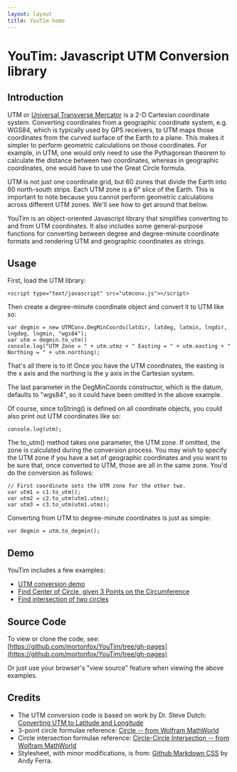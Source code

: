 ```yaml
---
layout: layout
title: YouTim home
---
```


# YouTim: Javascript UTM Conversion library

## Introduction

UTM or [Universal Transverse Mercator](http://en.wikipedia.org/wiki/Universal_Transverse_Mercator_coordinate_system) is a 2-D Cartesian coordinate system. Converting coordinates from a geographic coordinate system, e.g. WGS84, which is typically used by GPS receivers, to UTM maps those coordinates from the curved surface of the Earth to a plane. This makes it simpler to perform geometric calculations on those coordinates. For example, in UTM, one would only need to use the Pythagorean theorem to calculate the distance between two coordinates, whereas in geographic coordinates, one would have to use the Great Circle formula.

UTM is not just one coordinate grid, but 60 zones that divide the Earth into 60 north-south strips. Each UTM zone is a 6° slice of the Earth. This is important to note because you cannot perform geometric calculations across different UTM zones. We'll see how to get around that below.

YouTim is an object-oriented Javascript library that simplifies converting to and from UTM coordinates. It also includes some general-purpose functions for converting between degree and degree-minute coordinate formats and rendering UTM and geographic coordinates as strings.

## Usage

First, load the UTM library:

    <script type="text/javascript" src="utmconv.js"></script>

Then create a degree-minute coordinate object and convert it to UTM like so:

    var degmin = new UTMConv.DegMinCoords(latdir, latdeg, latmin, lngdir, lngdeg, lngmin, "wgs84");
    var utm = degmin.to_utm()
    console.log("UTM Zone = " + utm.utmz + " Easting = " + utm.easting + " Northing = " + utm.northing);

That's all there is to it! Once you have the UTM coordinates, the easting is the x axis and the northing is the y axis in the Cartesian system.

The last parameter in the DegMinCoords constructor, which is the datum, defaults to "wgs84", so it could have been omitted in the above example.

Of course, since toString() is defined on all coordinate objects, you could also print out UTM coordinates like so:

    console.log(utm);

The to_utm() method takes one parameter, the UTM zone. If omitted, the zone is calculated during the conversion process. You may wish to specify the UTM zone if you have a set of geographic coordinates and you want to be sure that, once converted to UTM, those are all in the same zone. You'd do the conversion as follows:

    // First coordinate sets the UTM zone for the other two.
    var utm1 = c1.to_utm();
    var utm2 = c2.to_utm(utm1.utmz);
    var utm3 = c3.to_utm(utm1.utmz);

Converting from UTM to degree-minute coordinates is just as simple:

    var degmin = utm.to_degmin();


## Demo

YouTim includes a few examples:

* [UTM conversion demo](utmdemo.htm)
* [Find Center of Circle, given 3 Points on the Circumference](centercirc.htm)
* [Find intersection of two circles](isectcirc.htm)

## Source Code

To view or clone the code, see: [https://github.com/mortonfox/YouTim/tree/gh-pages](https://github.com/mortonfox/YouTim/tree/gh-pages)

Or just use your browser's "view source" feature when viewing the above examples.

## Credits

* The UTM conversion code is based on work by Dr. Steve Dutch: [Converting UTM to Latitude and Longitude](http://www.uwgb.edu/dutchs/UsefulData/UTMFormulas.htm)
* 3-point circle formulae reference: [Circle -- from Wolfram MathWorld](http://mathworld.wolfram.com/Circle.html)
* Circle intersection formulae reference: [Circle-Circle Intersection -- from Wolfram MathWorld](http://mathworld.wolfram.com/Circle-CircleIntersection.html)
* Stylesheet, with minor modifications, is from: [Github Markdown CSS](https://gist.github.com/andyferra/2554919) by Andy Ferra.

<!-- vim:set tw=0: -->
